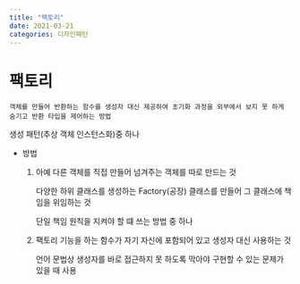 ```yaml
---
title: "팩토리"
date: 2021-03-21
categories: 디자인패턴
---
```


# 팩토리

    객체를 만들어 반환하는 함수를 생성자 대신 제공하여 초기화 과정을 외부에서 보지 못 하게 숨기고 반환 타입을 제어하는 방법

생성 패턴(추상 객체 인스턴스화)중 하나

- 방법

  1. 아예 다른 객체를 직접 만들어 넘겨주는 객체를 따로 만드는 것

     다양한 하위 클래스를 생성하는 Factory(공장) 클래스를 만들어 그 클래스에 책임을 위임하는 것

     단일 책임 원칙을 지켜야 할 떄 쓰는 방법 중 하나

  2. 팩토리 기능을 하는 함수가 자기 자신에 포함되어 있고 생성자 대신 사용하는 것

     언어 문법상 생성자를 바로 접근하지 못 하도록 막아야 구현할 수 있는 문제가 있을 때 사용
